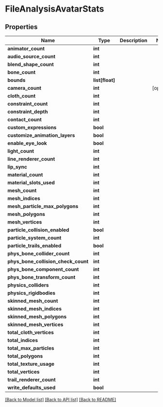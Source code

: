 # FileAnalysisAvatarStats


## Properties
Name | Type | Description | Notes
------------ | ------------- | ------------- | -------------
**animator_count** | **int** |  | 
**audio_source_count** | **int** |  | 
**blend_shape_count** | **int** |  | 
**bone_count** | **int** |  | 
**bounds** | **list[float]** |  | 
**camera_count** | **int** |  | [optional] 
**cloth_count** | **int** |  | 
**constraint_count** | **int** |  | 
**constraint_depth** | **int** |  | 
**contact_count** | **int** |  | 
**custom_expressions** | **bool** |  | 
**customize_animation_layers** | **bool** |  | 
**enable_eye_look** | **bool** |  | 
**light_count** | **int** |  | 
**line_renderer_count** | **int** |  | 
**lip_sync** | **int** |  | 
**material_count** | **int** |  | 
**material_slots_used** | **int** |  | 
**mesh_count** | **int** |  | 
**mesh_indices** | **int** |  | 
**mesh_particle_max_polygons** | **int** |  | 
**mesh_polygons** | **int** |  | 
**mesh_vertices** | **int** |  | 
**particle_collision_enabled** | **bool** |  | 
**particle_system_count** | **int** |  | 
**particle_trails_enabled** | **bool** |  | 
**phys_bone_collider_count** | **int** |  | 
**phys_bone_collision_check_count** | **int** |  | 
**phys_bone_component_count** | **int** |  | 
**phys_bone_transform_count** | **int** |  | 
**physics_colliders** | **int** |  | 
**physics_rigidbodies** | **int** |  | 
**skinned_mesh_count** | **int** |  | 
**skinned_mesh_indices** | **int** |  | 
**skinned_mesh_polygons** | **int** |  | 
**skinned_mesh_vertices** | **int** |  | 
**total_cloth_vertices** | **int** |  | 
**total_indices** | **int** |  | 
**total_max_particles** | **int** |  | 
**total_polygons** | **int** |  | 
**total_texture_usage** | **int** |  | 
**total_vertices** | **int** |  | 
**trail_renderer_count** | **int** |  | 
**write_defaults_used** | **bool** |  | 

[[Back to Model list]](../README.md#documentation-for-models) [[Back to API list]](../README.md#documentation-for-api-endpoints) [[Back to README]](../README.md)


